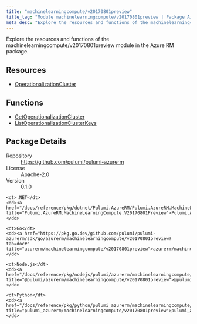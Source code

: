 ```yaml
---
title: "machinelearningcompute/v20170801preview"
title_tag: "Module machinelearningcompute/v20170801preview | Package Azure RM"
meta_desc: "Explore the resources and functions of the machinelearningcompute/v20170801preview module in the Azure RM package."
---
```


<!-- WARNING: this file was generated by Pulumi Docs Generator. -->
<!-- Do not edit by hand unless you're certain you know what you are doing! -->

Explore the resources and functions of the machinelearningcompute/v20170801preview module in the Azure RM package.

<h2 id="resources">Resources</h2>
<ul class="api">
    <li><a href="operationalizationcluster" title="OperationalizationCluster"><span class="symbol resource"></span>OperationalizationCluster</a></li>
</ul>

<h2 id="functions">Functions</h2>
<ul class="api">
    <li><a href="getoperationalizationcluster" title="GetOperationalizationCluster"><span class="symbol function"></span>GetOperationalizationCluster</a></li>
    <li><a href="listoperationalizationclusterkeys" title="ListOperationalizationClusterKeys"><span class="symbol function"></span>ListOperationalizationClusterKeys</a></li>
</ul>

<h2 id="package-details">Package Details</h2>
<dl class="package-details">
	<dt>Repository</dt>
	<dd><a href="https://github.com/pulumi/pulumi-azurerm">https://github.com/pulumi/pulumi-azurerm</a></dd>
	<dt>License</dt>
	<dd>Apache-2.0</dd>
	<dt>Version</dt>
	<dd>0.1.0</dd>
</dl>



<dl class="tabular">

    <dt>.NET</dt>
    <dd><a href="/docs/reference/pkg/dotnet/Pulumi.AzureRM/Pulumi.AzureRM.MachineLearningCompute.V20170801Preview.html" title="Pulumi.AzureRM.MachineLearningCompute.V20170801Preview">Pulumi.AzureRM.MachineLearningCompute.V20170801Preview</a></dd>

    <dt>Go</dt>
    <dd><a href="https://pkg.go.dev/github.com/pulumi/pulumi-azurerm/sdk/go/azurerm/machinelearningcompute/v20170801preview?tab=doc#" title="azurerm/machinelearningcompute/v20170801preview">azurerm/machinelearningcompute/v20170801preview</a></dd>

    <dt>Node.js</dt>
    <dd><a href="/docs/reference/pkg/nodejs/pulumi/azurerm/machinelearningcompute/v20170801preview/#" title="@pulumi/azurerm/machinelearningcompute/v20170801preview">@pulumi/azurerm/machinelearningcompute/v20170801preview</a></dd>

    <dt>Python</dt>
    <dd><a href="/docs/reference/pkg/python/pulumi_azurerm/machinelearningcompute/v20170801preview" title="pulumi_azurerm/machinelearningcompute/v20170801preview">pulumi_azurerm/machinelearningcompute/v20170801preview</a></dd>

</dl>

